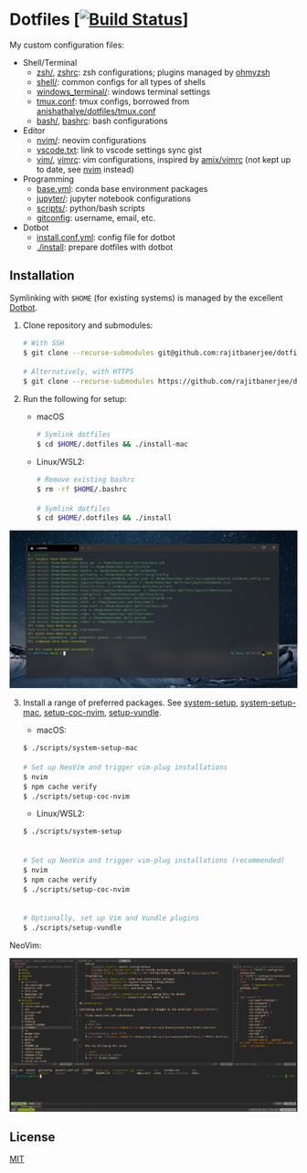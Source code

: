 # Dotfiles \[[![Build Status][travis-badge]][travis]]

My custom configuration files:

- Shell/Terminal
  - [zsh/](./zsh/), [zshrc](./zshrc): zsh configurations; plugins managed by [ohmyzsh][ohmyzsh]
  - [shell/](./shell/): common configs for all types of shells
  - [windows_terminal/](./windows_terminal/): windows terminal settings
  - [tmux.conf](./tmux.conf): tmux configs, borrowed from [anishathalye/dotfiles/tmux.conf][anish]
  - [bash/](./bash/), [bashrc](./bashrc): bash configurations
- Editor
  - [nvim/](./nvim/): neovim configurations
  - [vscode.txt](./vscode.txt): link to vscode settings sync gist
  - [vim/](./vim/), [vimrc](./vimrc): vim configurations, inspired by [amix/vimrc][amix] (not kept up to date, see [nvim](./nvim/) instead)
- Programming
  - [base.yml](./base.yml): conda base environment packages
  - [jupyter/](./jupyter/): jupyter notebook configurations
  - [scripts/][scripts]: python/bash scripts
  - [gitconfig](./gitconfig): username, email, etc.
- Dotbot
  - [install.conf.yml](./install.conf.yml): config file for dotbot
  - [./install](./install): prepare dotfiles with dotbot

## Installation

Symlinking with `$HOME` (for existing systems) is managed by the excellent [Dotbot][dotbot].

1.  Clone repository and submodules:

    ```bash
    # With SSH
    $ git clone --recurse-submodules git@github.com:rajitbanerjee/dotfiles $HOME/.dotfiles

    # Alternatively, with HTTPS
    $ git clone --recurse-submodules https://github.com/rajitbanerjee/dotfiles.git $HOME/.dotfiles
    ```

2.  Run the following for setup:

    - macOS

      ```zsh
      # Symlink dotfiles
      $ cd $HOME/.dotfiles && ./install-mac
      ```

    - Linux/WSL2:

      ```bash
      # Remove existing bashrc
      $ rm -rf $HOME/.bashrc

      # Symlink dotfiles
      $ cd $HOME/.dotfiles && ./install
      ```

<img src='./screenshot.jpg'>

3.  Install a range of preferred packages. See [system-setup][ss], [system-setup-mac][ssm], [setup-coc-nvim][scn], [setup-vundle][sv].

    - macOS:

    ```zsh
    $ ./scripts/system-setup-mac

    # Set up NeoVim and trigger vim-plug installations
    $ nvim
    $ npm cache verify
    $ ./scripts/setup-coc-nvim
    ```

    - Linux/WSL2:

    ```bash
    $ ./scripts/system-setup


    # Set up NeoVim and trigger vim-plug installations (recommended)
    $ nvim
    $ npm cache verify
    $ ./scripts/setup-coc-nvim


    # Optionally, set up Vim and Vundle plugins
    $ ./scripts/setup-vundle
    ```

NeoVim:

<img src='./nvim.png'>

## License

[MIT][license]

[travis-badge]: https://api.travis-ci.com/rajitbanerjee/dotfiles.svg?branch=main
[travis]: https://travis-ci.com/rajitbanerjee/dotfiles
[scripts]: https://github.com/rajitbanerjee/scripts
[amix]: https://github.com/amix/vimrc
[anish]: https://github.com/anishathalye/dotfiles/blob/master/tmux.conf
[dotbot]: https://github.com/anishathalye/dotbot
[ohmyzsh]: https://github.com/ohmyzsh/ohmyzsh
[ss]: https://github.com/rajitbanerjee/scripts/blob/master/system-setup
[ssm]: https://github.com/rajitbanerjee/scripts/blob/master/system-setup-mac
[scn]: https://github.com/rajitbanerjee/scripts/blob/master/setup-coc-nvim
[sv]: https://github.com/rajitbanerjee/scripts/blob/master/setup-vundle
[license]: LICENSE
